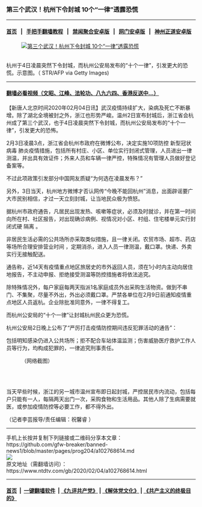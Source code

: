 ### 第三个武汉！杭州下令封城 10个“一律”透露恐慌
------------------------

#### [首页](https://github.com/gfw-breaker/banned-news1/blob/master/README.md) &nbsp;&nbsp;|&nbsp;&nbsp; [手把手翻墙教程](https://github.com/gfw-breaker/guides/wiki) &nbsp;&nbsp;|&nbsp;&nbsp; [禁闻聚合安卓版](https://github.com/gfw-breaker/bn-android) &nbsp;&nbsp;|&nbsp;&nbsp; [网门安卓版](https://github.com/oGate2/oGate) &nbsp;&nbsp;|&nbsp;&nbsp; [神州正道安卓版](https://github.com/SzzdOgate/update) 



<div><div class="featured_image">
 <a href="https://i.ntdtv.com/assets/uploads/2020/02/GettyImages-144530147.jpg" target="_blank">
  <figure>
   <img alt="第三个武汉！杭州下令封城 10个“一律”透露恐慌" src="https://i.ntdtv.com/assets/uploads/2020/02/GettyImages-144530147-800x450.jpg"/>
  </figure><br/>
 </a>
 <span class="caption">
  杭州于4日凌晨突然下令封城，而杭州公安局发布的“十个一律”，引发更大的恐慌。示意图。（ STR/AFP via Getty Images)
 </span>
</div>
</div><hr/>

#### [翻墙必看视频（文昭、江峰、法轮功、八九六四、香港反送中...）](http://167.172.214.107/home.html)

<div><div class="post_content" itemprop="articleBody">
 <p>
  【新唐人北京时间2020年02月04日讯】武汉疫情持续扩大，染病及死亡不断暴增。除了湖北全境被封之外，浙江也形势严峻。温州2日宣布封城后，浙江省会杭州成了第三个武汉，也于4日凌晨突然下令封城，而杭州公安局发布的“十个一律”，引发更大的恐怖。
 </p>
 <p>
  2月3日凌晨3点，浙江省会杭州市政府在微博公布，决定实施10项防控
  <ok href="https://www.ntdtv.com/gb/新型冠状病毒.htm">
   新型冠状病毒
  </ok>
  肺炎疫情措施，包括所有村庄、小区、单位实行封闭式管理，人员进出一律测温，并出具有效证件；外来人员和车辆一律严控，特殊情况有管理人员做好登记备案等。
 </p>
 <p>
  不过此项政策引发部分中国网友质疑“为何选在凌晨发布？”
 </p>
 <p>
  另外，3日当天，杭州地方微博才否认网传“今晚不能回杭州”消息，出面辟谣要广大市民别相信，才过一天立刻封城，让当地民众极为愤怒。
 </p>
 <p>
  据杭州市政府通告，凡居民出现发热、咳嗽等症状，必须及时就诊，并在第一时间向所在村、社区报告，对出现确诊病例、视情况对小区、村组、住宅楼单元实行封闭式硬
  <ok href="https://www.ntdtv.com/gb/隔离.htm">
   隔离
  </ok>
  。
 </p>
 <p>
  非居民生活必需的公共场所亦采取类似措施，且一律关闭。农贸市场、超市、药店等场所合理安排营业时间 ，定期消杀，进入人员一律测温，戴口罩。快递、外卖实行无接触配送。
 </p>
 <p>
  通告称，近14天有疫情重点地区旅居史的市外返回人员，须在1小时内主动向居住地报告，不主动申报、拒绝接受测温等防控措施者将依法追究。
 </p>
 <p>
  除特殊情况外，每户家庭每两天指派1名家庭成员外出采购生活物资。做到不串门、不集聚，尽量不外出，外出必须戴口罩。严禁各单位在2月9日前通知疫情重点地区人员返杭。企业除批准同意外，一律不得复工。
 </p>
 <p>
  而杭州公安局的“十个一律”让封城杭州民众更为恐慌。
 </p>
 <p>
  杭州公安局2日晚上公布了“严厉打击疫情防控期间违反犯罪活动的通告”：
 </p>
 <p>
  包括明知感染仍进入公共场所；拒不配合车站体温监测；伤害威胁医疗救护工作人员等行为，均构成犯罪的，一律追究刑事责任。
 </p>
 <figure class="wp-caption alignnone" id="attachment_102768615" style="width: 600px">
  <ok href="https://i.ntdtv.com/assets/uploads/2020/02/715.jpg">
   <img alt="" class="size-medium wp-image-102768615" src="https://i.ntdtv.com/assets/uploads/2020/02/715-600x2167.jpg"/>
  </ok>
  <br/><figcaption class="wp-caption-text">
   （网络截图）
  </figcaption><br/>
 </figure><br/>
 <p>
  当天早些时候，浙江的另一城市温州宣布即日起封城，严控居民市内流动，包括每户只能有一人，每隔两天出门一次，采购食物和生活用品。其他人除了生病需要就医，或参加疫情防控等必要工作，都不得外出。
 </p>
 <p>
  （记者李芸报导/责任编辑：祝馨睿 ）
 </p>
 <div class="single_ad">
 </div>
</div>
</div>
<hr/>
手机上长按并复制下列链接或二维码分享本文章：<br/>
https://github.com/gfw-breaker/banned-news1/blob/master/pages/prog204/a102768614.md <br/>
<a href='https://github.com/gfw-breaker/banned-news1/blob/master/pages/prog204/a102768614.md'><img src='https://github.com/gfw-breaker/banned-news1/blob/master/pages/prog204/a102768614.md.png'/></a> <br/>
原文地址（需翻墙访问）：https://www.ntdtv.com/gb/2020/02/04/a102768614.html


------------------------
#### [首页](https://github.com/gfw-breaker/banned-news1/blob/master/README.md) &nbsp;|&nbsp; [一键翻墙软件](https://github.com/gfw-breaker/nogfw/blob/master/README.md) &nbsp;| [《九评共产党》](https://github.com/gfw-breaker/9ping.md/blob/master/README.md#九评之一评共产党是什么) | [《解体党文化》](https://github.com/gfw-breaker/jtdwh.md/blob/master/README.md) | [《共产主义的终极目的》](https://github.com/gfw-breaker/gczydzjmd.md/blob/master/README.md)


<img src='http://gfw-breaker.win/banned-news/pages/prog204/a102768614.md' width='0px' height='0px'/>